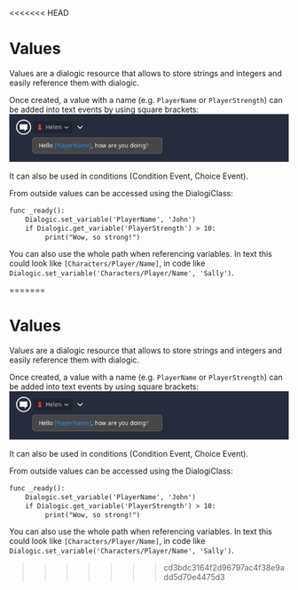 <<<<<<< HEAD
# Values

Values are a dialogic resource that allows to store strings and integers and easily reference them with dialogic. 

Once created, a value with a name (e.g. `PlayerName` or `PlayerStrength`) can be added into text events by using square brackets:
![Value is being used](./Images/ValueInUse.PNG)

It can also be used in conditions (Condition Event, Choice Event).

From outside values can be accessed using the DialogiClass:
``` 
func _ready():
    Dialogic.set_variable('PlayerName', 'John')
    if Dialogic.get_variable('PlayerStrength') > 10:
         print("Wow, so strong!")
```

You can also use the whole path when referencing variables. In text this could look like `[Characters/Player/Name]`, in code like `Dialogic.set_variable('Characters/Player/Name', 'Sally')`.

=======
# Values

Values are a dialogic resource that allows to store strings and integers and easily reference them with dialogic. 

Once created, a value with a name (e.g. `PlayerName` or `PlayerStrength`) can be added into text events by using square brackets:
![Value is being used](./Images/ValueInUse.PNG)

It can also be used in conditions (Condition Event, Choice Event).

From outside values can be accessed using the DialogiClass:
``` 
func _ready():
    Dialogic.set_variable('PlayerName', 'John')
    if Dialogic.get_variable('PlayerStrength') > 10:
         print("Wow, so strong!")
```

You can also use the whole path when referencing variables. In text this could look like `[Characters/Player/Name]`, in code like `Dialogic.set_variable('Characters/Player/Name', 'Sally')`.

>>>>>>> cd3bdc3164f2d96797ac4f38e9add5d70e4475d3
